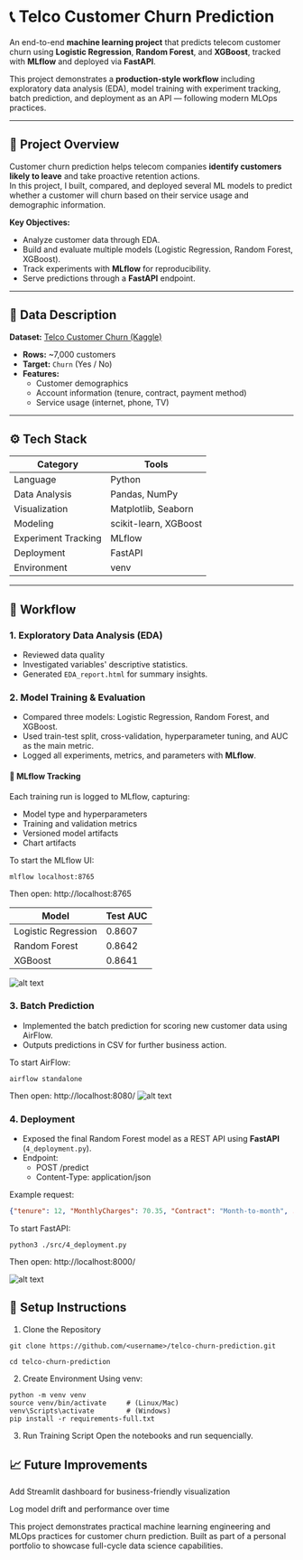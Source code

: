 # 📞 Telco Customer Churn Prediction

An end-to-end **machine learning project** that predicts telecom customer churn using **Logistic Regression**, **Random Forest**, and **XGBoost**, tracked with **MLflow** and deployed via **FastAPI**.

This project demonstrates a **production-style workflow** including exploratory data analysis (EDA), model training with experiment tracking, batch prediction, and deployment as an API — following modern MLOps practices.

---

## 🧭 Project Overview

Customer churn prediction helps telecom companies **identify customers likely to leave** and take proactive retention actions.  
In this project, I built, compared, and deployed several ML models to predict whether a customer will churn based on their service usage and demographic information.

**Key Objectives:**
- Analyze customer data through EDA.
- Build and evaluate multiple models (Logistic Regression, Random Forest, XGBoost).
- Track experiments with **MLflow** for reproducibility.
- Serve predictions through a **FastAPI** endpoint.

---

## 🧠 Data Description

**Dataset:** [Telco Customer Churn (Kaggle)](https://www.kaggle.com/blastchar/telco-customer-churn)

- **Rows:** ~7,000 customers  
- **Target:** `Churn` (Yes / No)  
- **Features:**  
  - Customer demographics  
  - Account information (tenure, contract, payment method)  
  - Service usage (internet, phone, TV)  

---

## ⚙️ Tech Stack

| Category | Tools |
|-----------|-------|
| Language | Python |
| Data Analysis | Pandas, NumPy |
| Visualization | Matplotlib, Seaborn |
| Modeling | scikit-learn, XGBoost |
| Experiment Tracking | MLflow |
| Deployment | FastAPI |
| Environment | venv |

---

## 🚀 Workflow

### 1. Exploratory Data Analysis (EDA)
- Reviewed data quality
- Investigated variables' descriptive statistics.
- Generated `EDA_report.html` for summary insights.

### 2. Model Training & Evaluation
- Compared three models: Logistic Regression, Random Forest, and XGBoost.  
- Used train-test split, cross-validation, hyperparameter tuning, and AUC as the main metric.  
- Logged all experiments, metrics, and parameters with **MLflow**.

#### 🧾 MLflow Tracking
Each training run is logged to MLflow, capturing:
- Model type and hyperparameters
- Training and validation metrics
- Versioned model artifacts
- Chart artifacts

To start the MLflow UI:
```
mlflow localhost:8765
```

Then open: http://localhost:8765


| Model | Test AUC |
|-------|-----|
| Logistic Regression | 0.8607 |
| Random Forest | 0.8642 |
| XGBoost | 0.8641 |

![alt text](image-1.png)

### 3. Batch Prediction
- Implemented the batch prediction for scoring new customer data using AirFlow.  
- Outputs predictions in CSV for further business action.

To start AirFlow:
```
airflow standalone
```

Then open: http://localhost:8080/
![alt text](image.png)



### 4. Deployment
- Exposed the final Random Forest model as a REST API using **FastAPI** (`4_deployment.py`).  
- Endpoint:
  - POST /predict
  - Content-Type: application/json

Example request:
```json
{"tenure": 12, "MonthlyCharges": 70.35, "Contract": "Month-to-month", ...}
```

To start FastAPI:
```
python3 ./src/4_deployment.py
```
Then open: http://localhost:8000/

![alt text](image-2.png)

## 🧰 Setup Instructions
1. Clone the Repository

```
git clone https://github.com/<username>/telco-churn-prediction.git

cd telco-churn-prediction
```

2. Create Environment
Using venv:
```
python -m venv venv
source venv/bin/activate     # (Linux/Mac)
venv\Scripts\activate        # (Windows)
pip install -r requirements-full.txt
```
3. Run Training Script
Open the notebooks and run sequencially.


## 📈 Future Improvements
Add Streamlit dashboard for business-friendly visualization

Log model drift and performance over time

This project demonstrates practical machine learning engineering and MLOps practices for customer churn prediction. Built as part of a personal portfolio to showcase full-cycle data science capabilities.

